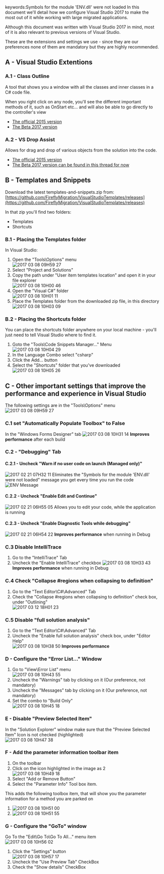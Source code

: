 keywords:Symbols for the module 'ENV.dll' were not loaded
In this document we'll detail how we configure Visual Studio 2017 to make the most out of it while working with large migrated applications.

Although this document was written with Visual Studio 2017 in mind, most of it is also relevant to previous versions of Visual Studio.

These are the extensions and settings we use - since they are our preferences none of them are mandatory but they are highly recommended.

## A - Visual Studio Extentions
### A.1 - Class Outline
A tool that shows you a window with all the classes and inner classes in a C# code file.

When you right click on any node, you'll see the different important methods of it, such as OnStart etc... and will also be able to go directly to the controller's view

* [The official 2015 version](https://marketplace.visualstudio.com/items?itemName=Stickle.ClassOutline)  
* [The Beta 2017 version](https://github.com/FireflyMigration/ClassOutline/releases)


### A.2 - VS Drop Assist
Allows for drag and drop of various objects from the solution into the code.
* [The official 2015 version](https://marketplace.visualstudio.com/items?itemName=Stickle.VSDropAssist)  
* [The Beta 2017 version can be found in this thread for now](https://github.com/FireflyMigration/VSDropAssist/issues/34)

## B - Templates and Snippets
Download the latest templates-and-snippets.zip from:  [https://github.com/FireflyMigration/VisualStudioTemplates/releases](https://github.com/FireflyMigration/VisualStudioTemplates/releases)

In that zip you'll find two folders:
* Templates
* Shortcuts

### B.1 - Placing the Templates folder
In Visual Studio: 
1. Open the "Tools\Options" menu  
![2017 03 08 09H59 27](2017-03-08_09h59_27.png)
2. Select "Project and Solutions"
4. Copy the path under "User item templates location" and open it in your file explorer  
![2017 03 08 10H00 46](2017-03-08_10h00_46.png)
5. Open the "Visual C#" folder  
![2017 03 08 10H01 11](2017-03-08_10h01_11.png)
6. Place the Templates folder from the downloaded zip file, in this directory  
![2017 03 08 10H03 09](2017-03-08_10h03_09.png)

### B.2 - Placing the Shortcuts folder
You can place the shortcuts folder anywhere on your local machine - you'll just need to tell Visual Studio where to find it.
1. Goto the "Tools\Code Snippets Manager..." Menu
![2017 03 08 10H04 29](2017-03-08_10h04_29.png)
2. In the Language Combo select "csharp"
3. Click the Add... button
3. Select the "Shortcuts" folder that you've downloaded
![2017 03 08 10H05 26](2017-03-08_10h05_26.png) 

## C - Other important settings that improve the performance and experience in Visual Studio
The following settings are in the  "Tools\Options" menu
![2017 03 08 09H59 27](2017-03-08_09h59_27.png)
### C.1 set "Automatically Populate Toolbox" to False
In the "Windows Forms Designer" tab
![2017 03 08 10H31 14](2017-03-08_10h31_14.png)
**Improves performance** after each build

### C.2 - "Debugging" Tab
#### C.2.1 - Uncheck "Warn if no user code on launch (Managed only)"
![2017 02 21 07H32 11](2017-02-21_07h32_11.png)
Eliminates the "Symbols for the module 'ENV.dll' were not loaded" message you get every time you run the code
![ENV Message](ENV_message.png)
#### C.2.2 - Uncheck "Enable Edit and Continue"
![2017 02 21 06H55 05](2017-02-21_06h55_05.png)
Allows you to edit your code, while the application is running
#### C.2.3 - Uncheck "Enable Diagnostic Tools while debugging"
![2017 02 21 06H54 22](2017-02-21_06h54_22.png)
**Improves performance** when running in Debug
### C.3 Disable IntelliTrace
1. Go to the "IntelliTrace" Tab
2. Uncheck the "Enable IntelliTrace" checkbox
![2017 03 08 10H33 43](2017-03-08_10h33_43.png)
**Improves performance** when running in Debug
### C.4 Check "Collapse #regions when collapsing to definition"
1. Go to the "Text Editor\C#\Advanced" Tab
2. Check the "Collapse #regions when collapsing to definition" check box, under "Outlining"  
![2017 03 12 18H01 23](2017-03-12_18h01_23.png)  
### C.5 Disable "full solution analysis"
1. Go to the "Text Editor\C#\Advanced" Tab
2. Uncheck the "Enable full solution analysis" check box, under "Editor Help"  
![2017 03 08 10H38 50](2017-03-08_10h38_50.png)
**Improves performance**
### D - Configure the "Error List..." Window
1. Go to "View\Error List" menu  
![2017 03 08 10H43 55](2017-03-08_10h43_55.png)
2. Uncheck the "Warnings" tab by clicking on it (Our preference, not mandatory)
3. Uncheck the "Messages" tab by clicking on it (Our preference, not mandatory)
4. Set the combo to "Build Only"  
![2017 03 08 10H45 18](2017-03-08_10h45_18.png)

### E - Disable "Preview Selected Item"
In the "Solution Explorer" window make sure that the "Preview Selected Item" Icon is not checked (highlighted)  
![2017 03 08 10H47 38](2017-03-08_10h47_38.png)

### F - Add the parameter information toolbar item
1. On the toolbar
2. Click on the icon highlighted in the image as 2  
![2017 03 08 10H49 18](2017-03-08_10h49_18.png)
3. Select "Add or Remove Button"
4. Select the "Parameter Info" Tool box item.

This adds the following toolbox item, that will show you the parameter information for a method you are parked on

1. ![2017 03 08 10H51 00](2017-03-08_10h51_00.png)
2. ![2017 03 08 10H51 55](2017-03-08_10h51_55.png)

### G - Configure the "GoTo" window
Go To the "Edit\Go To\Go To All..." menu item  
![2017 03 08 10H56 02](2017-03-08_10h56_02.png)
1. Click the "Settings" button  
![2017 03 08 10H57 17](2017-03-08_10h57_17.png)
2. Uncheck the "Use Preview Tab" CheckBox
3. Check the "Show details" CheckBox
